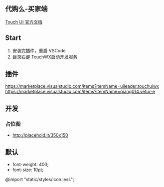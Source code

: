 ## 代购么-买家端
[Touch UI 官方文档](http://www.wetouch.net/touchwx_doc/quickstart/project/code)

## Start
1. 安装完插件，重启 VSCode
2. 目录右键 TouchWX启动开发服务

## 插件
https://marketplace.visualstudio.com/items?itemName=uileader.touchuiwx
https://marketplace.visualstudio.com/items?itemName=qiang014.vetur-e

## 开发
### 占位图
- http://placehold.it/350x150


## 默认
- font-weight: 400;
- font-size: 10pt;


@import "static/styles/icon.less";